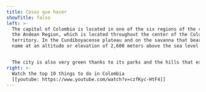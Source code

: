 ```yaml
---
title: Cosas que hacer
showTitle: falso
left: >-
  The capital of Colombia is located in one of the six regions of the country,
  the Andean Region, which is located throughout the center of the Colombian
  territory. In the Cundiboyacense plateau and on the savanna that bears its
  name at an altitude or elevation of 2,600 meters above the sea level.


  The city is also very green thanks to its parks and the hills that extend along its eastern boundary, dwarfed by their two highest points,  **Monserrate** and **Guadalupe**. The landscape that the people of Bogotá enjoy daily—the sea of green that makes up the Andes mountain range, rising up in the east—would be nearly impossible to find in any other large city.
right: >-
  Watch the top 10 things to do in Colombia 
  [[youtube: https://www.youtube.com/watch?v=czfKyc-HtF4]]
---
```


